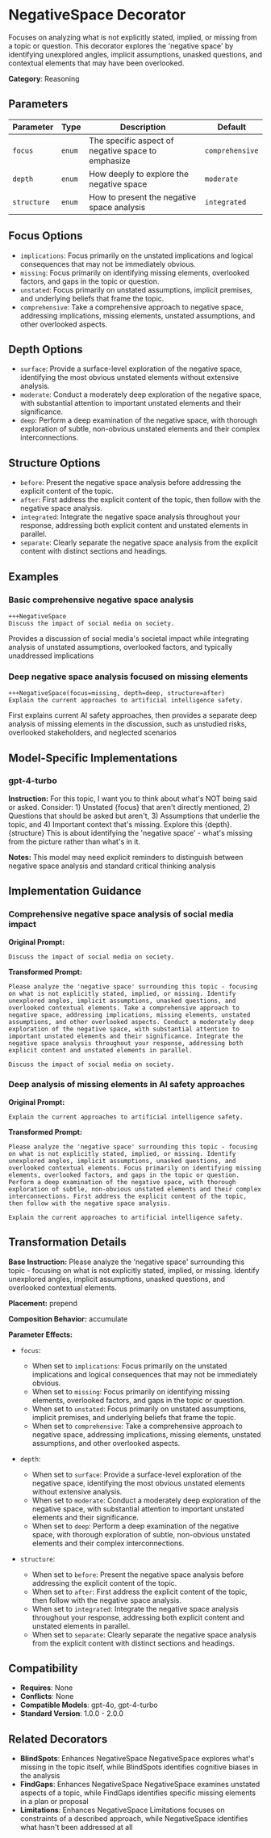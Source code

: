 # NegativeSpace Decorator

Focuses on analyzing what is not explicitly stated, implied, or missing from a topic or question. This decorator explores the 'negative space' by identifying unexplored angles, implicit assumptions, unasked questions, and contextual elements that may have been overlooked.

**Category**: Reasoning

## Parameters

| Parameter | Type | Description | Default |
|-----------|------|-------------|--------|
| `focus` | `enum` | The specific aspect of negative space to emphasize | `comprehensive` |
| `depth` | `enum` | How deeply to explore the negative space | `moderate` |
| `structure` | `enum` | How to present the negative space analysis | `integrated` |

## Focus Options

- `implications`: Focus primarily on the unstated implications and logical consequences that may not be immediately obvious.
- `missing`: Focus primarily on identifying missing elements, overlooked factors, and gaps in the topic or question.
- `unstated`: Focus primarily on unstated assumptions, implicit premises, and underlying beliefs that frame the topic.
- `comprehensive`: Take a comprehensive approach to negative space, addressing implications, missing elements, unstated assumptions, and other overlooked aspects.

## Depth Options

- `surface`: Provide a surface-level exploration of the negative space, identifying the most obvious unstated elements without extensive analysis.
- `moderate`: Conduct a moderately deep exploration of the negative space, with substantial attention to important unstated elements and their significance.
- `deep`: Perform a deep examination of the negative space, with thorough exploration of subtle, non-obvious unstated elements and their complex interconnections.

## Structure Options

- `before`: Present the negative space analysis before addressing the explicit content of the topic.
- `after`: First address the explicit content of the topic, then follow with the negative space analysis.
- `integrated`: Integrate the negative space analysis throughout your response, addressing both explicit content and unstated elements in parallel.
- `separate`: Clearly separate the negative space analysis from the explicit content with distinct sections and headings.

## Examples

### Basic comprehensive negative space analysis

```
+++NegativeSpace
Discuss the impact of social media on society.
```

Provides a discussion of social media's societal impact while integrating analysis of unstated assumptions, overlooked factors, and typically unaddressed implications

### Deep negative space analysis focused on missing elements

```
+++NegativeSpace(focus=missing, depth=deep, structure=after)
Explain the current approaches to artificial intelligence safety.
```

First explains current AI safety approaches, then provides a separate deep analysis of missing elements in the discussion, such as unstudied risks, overlooked stakeholders, and neglected scenarios

## Model-Specific Implementations

### gpt-4-turbo

**Instruction:** For this topic, I want you to think about what's NOT being said or asked. Consider: 1) Unstated {focus} that aren't directly mentioned, 2) Questions that should be asked but aren't, 3) Assumptions that underlie the topic, and 4) Important context that's missing. Explore this {depth}. {structure} This is about identifying the 'negative space' - what's missing from the picture rather than what's in it.

**Notes:** This model may need explicit reminders to distinguish between negative space analysis and standard critical thinking analysis


## Implementation Guidance

### Comprehensive negative space analysis of social media impact

**Original Prompt:**
```
Discuss the impact of social media on society.
```

**Transformed Prompt:**
```
Please analyze the 'negative space' surrounding this topic - focusing on what is not explicitly stated, implied, or missing. Identify unexplored angles, implicit assumptions, unasked questions, and overlooked contextual elements. Take a comprehensive approach to negative space, addressing implications, missing elements, unstated assumptions, and other overlooked aspects. Conduct a moderately deep exploration of the negative space, with substantial attention to important unstated elements and their significance. Integrate the negative space analysis throughout your response, addressing both explicit content and unstated elements in parallel.

Discuss the impact of social media on society.
```

### Deep analysis of missing elements in AI safety approaches

**Original Prompt:**
```
Explain the current approaches to artificial intelligence safety.
```

**Transformed Prompt:**
```
Please analyze the 'negative space' surrounding this topic - focusing on what is not explicitly stated, implied, or missing. Identify unexplored angles, implicit assumptions, unasked questions, and overlooked contextual elements. Focus primarily on identifying missing elements, overlooked factors, and gaps in the topic or question. Perform a deep examination of the negative space, with thorough exploration of subtle, non-obvious unstated elements and their complex interconnections. First address the explicit content of the topic, then follow with the negative space analysis.

Explain the current approaches to artificial intelligence safety.
```

## Transformation Details

**Base Instruction:** Please analyze the 'negative space' surrounding this topic - focusing on what is not explicitly stated, implied, or missing. Identify unexplored angles, implicit assumptions, unasked questions, and overlooked contextual elements.

**Placement:** prepend

**Composition Behavior:** accumulate

**Parameter Effects:**

- `focus`:
  - When set to `implications`: Focus primarily on the unstated implications and logical consequences that may not be immediately obvious.
  - When set to `missing`: Focus primarily on identifying missing elements, overlooked factors, and gaps in the topic or question.
  - When set to `unstated`: Focus primarily on unstated assumptions, implicit premises, and underlying beliefs that frame the topic.
  - When set to `comprehensive`: Take a comprehensive approach to negative space, addressing implications, missing elements, unstated assumptions, and other overlooked aspects.

- `depth`:
  - When set to `surface`: Provide a surface-level exploration of the negative space, identifying the most obvious unstated elements without extensive analysis.
  - When set to `moderate`: Conduct a moderately deep exploration of the negative space, with substantial attention to important unstated elements and their significance.
  - When set to `deep`: Perform a deep examination of the negative space, with thorough exploration of subtle, non-obvious unstated elements and their complex interconnections.

- `structure`:
  - When set to `before`: Present the negative space analysis before addressing the explicit content of the topic.
  - When set to `after`: First address the explicit content of the topic, then follow with the negative space analysis.
  - When set to `integrated`: Integrate the negative space analysis throughout your response, addressing both explicit content and unstated elements in parallel.
  - When set to `separate`: Clearly separate the negative space analysis from the explicit content with distinct sections and headings.

## Compatibility

- **Requires**: None
- **Conflicts**: None
- **Compatible Models**: gpt-4o, gpt-4-turbo
- **Standard Version**: 1.0.0 - 2.0.0

## Related Decorators

- **BlindSpots**: Enhances NegativeSpace NegativeSpace explores what's missing in the topic itself, while BlindSpots identifies cognitive biases in the analysis
- **FindGaps**: Enhances NegativeSpace NegativeSpace examines unstated aspects of a topic, while FindGaps identifies specific missing elements in a plan or proposal
- **Limitations**: Enhances NegativeSpace Limitations focuses on constraints of a described approach, while NegativeSpace identifies what hasn't been addressed at all

